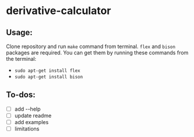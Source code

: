 # derivative-calculator

## Usage:
Clone repository and run ```make``` command from terminal. ```flex``` and ```bison``` packages are required. You can get them by running these commands from the terminal:
- ```sudo apt-get install flex```
- ```sudo apt-get install bison```

## To-dos:
- [ ] add --help
- [ ] update readme
- [ ] add examples
- [ ] limitations

